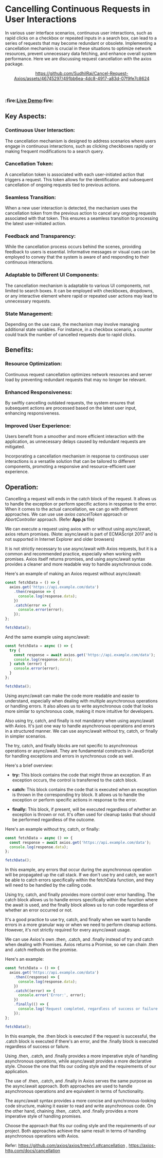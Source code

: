 # Cancelling Continuous Requests in User Interactions
In various user interface scenarios, continuous user interactions, such as rapid clicks on a checkbox or repeated inputs in a search box, can lead to a series of requests that may become redundant or obsolete. Implementing a cancellation mechanism is crucial in these situations to optimize network resources, prevent unnecessary data fetching, and enhance overall system performance. Here we are discussing request cancellation with the axios package.
<br>

<div align="center">

https://github.com/SudhilRaj/Cancel-Request-Axios/assets/46745297/491bb6ea-4dc8-4917-a83d-07f9fe7c8624

</div>
<br>

<h3>:fire:<a href="https://srk-axioscanceldemo.netlify.app/" target="_blank"><b>Live Demo</b></a>:fire:</h3>

## Key Aspects:
### Continuous User Interaction: 
The cancellation mechanism is designed to address scenarios where users engage in continuous interactions, such as clicking checkboxes rapidly or making frequent modifications to a search query.

### Cancellation Token: 
A cancellation token is associated with each user-initiated action that triggers a request. This token allows for the identification and subsequent cancellation of ongoing requests tied to previous actions.

### Seamless Transition: 
When a new user interaction is detected, the mechanism uses the cancellation token from the previous action to cancel any ongoing requests associated with that token. This ensures a seamless transition to processing the latest user-initiated action.

### Feedback and Transparency: 
While the cancellation process occurs behind the scenes, providing feedback to users is essential. Informative messages or visual cues can be employed to convey that the system is aware of and responding to their continuous interactions.

### Adaptable to Different UI Components: 
The cancellation mechanism is adaptable to various UI components, not limited to search boxes. It can be employed with checkboxes, dropdowns, or any interactive element where rapid or repeated user actions may lead to unnecessary requests.

### State Management: 
Depending on the use case, the mechanism may involve managing additional state variables. For instance, in a checkbox scenario, a counter could track the number of cancelled requests due to rapid clicks.

## Benefits:
### Resource Optimization:
Continuous request cancellation optimizes network resources and server load by preventing redundant requests that may no longer be relevant.

### Enhanced Responsiveness: 
By swiftly cancelling outdated requests, the system ensures that subsequent actions are processed based on the latest user input, enhancing responsiveness.

### Improved User Experience: 
Users benefit from a smoother and more efficient interaction with the application, as unnecessary delays caused by redundant requests are mitigated.

Incorporating a cancellation mechanism in response to continuous user interactions is a versatile solution that can be tailored to different components, promoting a responsive and resource-efficient user experience.

## Operation:
Cancelling a request will ends in the catch block of the request. It allows us to handle the exception or perform specific actions in response to the error.
When it comes to the actual cancellation, we can go with different approaches. We can use use <em>axios cancelToken</em> approach or <em>AbortController</em> approach.
(Refer <b>App.js</b> file)

We can execute a request using axios with or without using async/await, axios return promises. (Note: async/await is part of ECMAScript 2017 and is not supported in Internet Explorer and older browsers)

It is not strictly necessary to use async/await with Axios requests, but it is a common and recommended practice, especially when working with promises. Axios itself returns promises, and using async/await syntax provides a cleaner and more readable way to handle asynchronous code.

Here's an example of making an Axios request without async/await:

```js
const fetchData = () => {
  axios.get('https://api.example.com/data')
    .then(response => {
      console.log(response.data);
    })
    .catch(error => {
      console.error(error);
    });
};

fetchData();
```

And the same example using async/await:

```js
const fetchData = async () => {
  try {
    const response = await axios.get('https://api.example.com/data');
    console.log(response.data);
  } catch (error) {
    console.error(error);
  }
};

fetchData();
```

Using async/await can make the code more readable and easier to understand, especially when dealing with multiple asynchronous operations or handling errors. It also allows us to write asynchronous code that looks more similar to synchronous code, making it more intuitive for developers.

Also using try, catch, and finally is not mandatory when using async/await with Axios. It's just one way to handle asynchronous operations and errors in a structured manner. We can use async/await without try, catch, or finally in simpler scenarios.

The try, catch, and finally blocks are not specific to asynchronous operations or async/await. They are fundamental constructs in JavaScript for handling exceptions and errors in synchronous code as well.

Here's a brief overview:

- <b>try:</b> This block contains the code that might throw an exception. If an exception occurs, the control is transferred to the catch block.

- <b>catch:</b> This block contains the code that is executed when an exception is thrown in the corresponding try block. It allows us to handle the exception or perform specific actions in response to the error.

- <b>finally:</b> This block, if present, will be executed regardless of whether an exception is thrown or not. It's often used for cleanup tasks that should be performed regardless of the outcome.

Here's an example without try, catch, or finally:

```js
const fetchData = async () => {
  const response = await axios.get('https://api.example.com/data');
  console.log(response.data);
};

fetchData();
```

In this example, any errors that occur during the asynchronous operation will be propagated up the call stack. If we don't use try and catch, we won't be able to catch errors specifically within the fetchData function, and they will need to be handled by the calling code.

Using try, catch, and finally provides more control over error handling. The catch block allows us to handle errors specifically within the function where the await is used, and the finally block allows us to run code regardless of whether an error occurred or not.

It's a good practice to use try, catch, and finally when we want to handle errors in a more granular way or when we need to perform cleanup actions. However, it's not strictly required for every async/await usage.

We can use Axios's own .then, .catch, and .finally instead of try and catch when dealing with Promises. Axios returns a Promise, so we can chain .then and .catch methods on the promise.

Here's an example:
```js
const fetchData = () => {
  axios.get('https://api.example.com/data')
    .then((response) => {
      console.log(response.data);
    })
    .catch((error) => {
      console.error('Error:', error);
    })
    .finally(() => {
      console.log('Request completed, regardless of success or failure.');
    });
};

fetchData();
```

In this example, the .then block is executed if the request is successful, the .catch block is executed if there's an error, and the .finally block is executed regardless of success or failure.

Using .then, .catch, and .finally provides a more imperative style of handling asynchronous operations, while async/await provides a more declarative style. Choose the one that fits our coding style and the requirements of our application.

The use of .then, .catch, and .finally in Axios serves the same purpose as the async/await approach. Both approaches are used to handle asynchronous operations and are equivalent in terms of functionality.

The async/await syntax provides a more concise and synchronous-looking code structure, making it easier to read and write asynchronous code. On the other hand, chaining .then, .catch, and .finally provides a more imperative style of handling promises.

Choose the approach that fits our coding style and the requirements of our project. Both approaches achieve the same result in terms of handling asynchronous operations with Axios.


Refer:
https://github.com/axios/axios/tree/v1.x#cancellation ,
https://axios-http.com/docs/cancellation
